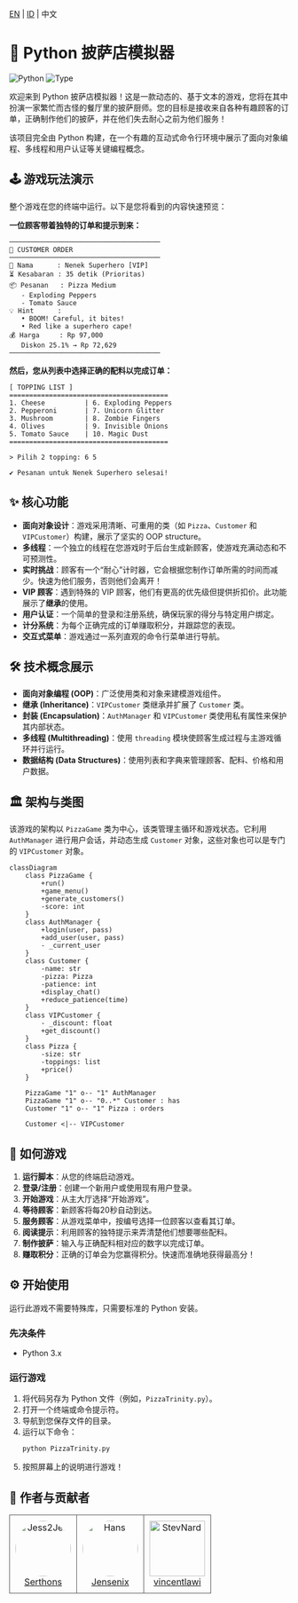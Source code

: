 [EN](README.md) | [ID](READMEid.md) | 中文
# 🍕 Python 披萨店模拟器

![Python](https://img.shields.io/badge/python-3.x-blue.svg)
![Type](https://img.shields.io/badge/type-学校项目-green.svg)

欢迎来到 Python 披萨店模拟器！这是一款动态的、基于文本的游戏，您将在其中扮演一家繁忙而古怪的餐厅里的披萨厨师。您的目标是接收来自各种有趣顾客的订单，正确制作他们的披萨，并在他们失去耐心之前为他们服务！

该项目完全由 Python 构建，在一个有趣的互动式命令行环境中展示了面向对象编程、多线程和用户认证等关键编程概念。

## 🕹️ 游戏玩法演示

整个游戏在您的终端中运行。以下是您将看到的内容快速预览：

**一位顾客带着独特的订单和提示到来：**
```
──────────────────────────────────────
🍕 CUSTOMER ORDER
──────────────────────────────────────
👤 Nama      : Nenek Superhero [VIP]
⏳ Kesabaran : 35 detik (Prioritas)
📦 Pesanan   : Pizza Medium
   - Exploding Peppers
   - Tomato Sauce
💡 Hint      :
   • BOOM! Careful, it bites!
   • Red like a superhero cape!
💰 Harga     : Rp 97,000
   Diskon 25.1% → Rp 72,629
──────────────────────────────────────
```

**然后，您从列表中选择正确的配料以完成订单：**
```
[ TOPPING LIST ]
========================================
1. Cheese          | 6. Exploding Peppers
2. Pepperoni       | 7. Unicorn Glitter
3. Mushroom        | 8. Zombie Fingers
4. Olives          | 9. Invisible Onions
5. Tomato Sauce    | 10. Magic Dust
========================================

> Pilih 2 topping: 6 5

✔ Pesanan untuk Nenek Superhero selesai!
```

## ✨ 核心功能

-   **面向对象设计**：游戏采用清晰、可重用的类（如 `Pizza`、`Customer` 和 `VIPCustomer`）构建，展示了坚实的 OOP structure。
-   **多线程**：一个独立的线程在您游戏时于后台生成新顾客，使游戏充满动态和不可预测性。
-   **实时挑战**：顾客有一个“耐心”计时器，它会根据您制作订单所需的时间而减少。快速为他们服务，否则他们会离开！
-   **VIP 顾客**：遇到特殊的 VIP 顾客，他们有更高的优先级但提供折扣价。此功能展示了**继承**的使用。
-   **用户认证**：一个简单的登录和注册系统，确保玩家的得分与特定用户绑定。
-   **计分系统**：为每个正确完成的订单赚取积分，并跟踪您的表现。
-   **交互式菜单**：游戏通过一系列直观的命令行菜单进行导航。

## 🛠️ 技术概念展示

-   **面向对象编程 (OOP)**：广泛使用类和对象来建模游戏组件。
-   **继承 (Inheritance)**：`VIPCustomer` 类继承并扩展了 `Customer` 类。
-   **封装 (Encapsulation)**：`AuthManager` 和 `VIPCustomer` 类使用私有属性来保护其内部状态。
-   **多线程 (Multithreading)**：使用 `threading` 模块使顾客生成过程与主游戏循环并行运行。
-   **数据结构 (Data Structures)**：使用列表和字典来管理顾客、配料、价格和用户数据。

## 🏛️ 架构与类图

该游戏的架构以 `PizzaGame` 类为中心，该类管理主循环和游戏状态。它利用 `AuthManager` 进行用户会话，并动态生成 `Customer` 对象，这些对象也可以是专门的 `VIPCustomer` 对象。

```mermaid
classDiagram
    class PizzaGame {
        +run()
        +game_menu()
        +generate_customers()
        -score: int
    }
    class AuthManager {
        +login(user, pass)
        +add_user(user, pass)
        - _current_user
    }
    class Customer {
        -name: str
        -pizza: Pizza
        -patience: int
        +display_chat()
        +reduce_patience(time)
    }
    class VIPCustomer {
        - _discount: float
        +get_discount()
    }
    class Pizza {
        -size: str
        -toppings: list
        +price()
    }

    PizzaGame "1" o-- "1" AuthManager
    PizzaGame "1" o-- "0..*" Customer : has
    Customer "1" o-- "1" Pizza : orders

    Customer <|-- VIPCustomer
```

## 🚀 如何游戏

1.  **运行脚本**：从您的终端启动游戏。
2.  **登录/注册**：创建一个新用户或使用现有用户登录。
3.  **开始游戏**：从主大厅选择“开始游戏”。
4.  **等待顾客**：新顾客将每20秒自动到达。
5.  **服务顾客**：从游戏菜单中，按编号选择一位顾客以查看其订单。
6.  **阅读提示**：利用顾客的独特提示来弄清楚他们想要哪些配料。
7.  **制作披萨**：输入与正确配料相对应的数字以完成订单。
8.  **赚取积分**：正确的订单会为您赢得积分。快速而准确地获得最高分！

## ⚙️ 开始使用

运行此游戏不需要特殊库，只需要标准的 Python 安装。

### 先决条件
- Python 3.x

### 运行游戏
1.  将代码另存为 Python 文件（例如，`PizzaTrinity.py`）。
2.  打开一个终端或命令提示符。
3.  导航到您保存文件的目录。
4.  运行以下命令：
    ```sh
    python PizzaTrinity.py
    ```
5.  按照屏幕上的说明进行游戏！

## 👥 作者与贡献者

<table border="0" cellspacing="10" cellpadding="5">
  <tr>
    <td align="center" style="border: 1px solid #555; padding: 10px;">
      <a href="https://github.com/Serthons">
        <img src="https://github.com/Serthons.png" width="100" height="100" alt="Jess2Jes" style="border-radius: 50%;"/>
      </a>
      <br/>
      <a href="https://github.com/Serthons">Serthons</a>
    </td>
    <td align="center" style="border: 1px solid #555; padding: 10px;">
      <a href="https://github.com/Jensenix">
        <img src="https://github.com/Jensenix.png" width="100" height="100" alt="Hans" style="border-radius: 50%;"/>
      </a>
      <br/>
      <a href="https://github.com/Jensenix">Jensenix</a>
    </td>
    <td align="center" style="border: 1px solid #555; padding: 10px;">
      <a href="https://github.com/vincentlawi">
        <img src="https://github.com/vincentlawi.png" width="100" height="100" alt="StevNard"/>
      </a>
      <br/>
      <a href="https://github.com/vincentlawi">vincentlawi</a>
    </td>
  </tr>
</table>